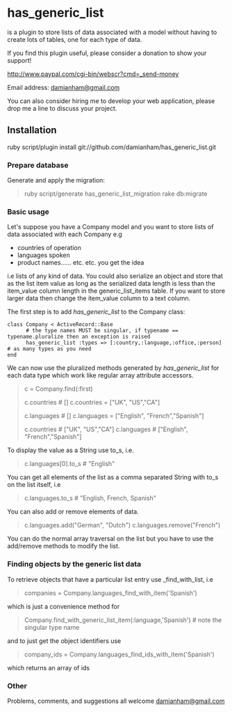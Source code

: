 # has_generic_list

 is a plugin to store lists of data associated with a model without having to create lots of tables, 
one for each type of data.

If you find this plugin useful, please consider a donation to show your support!

  http://www.paypal.com/cgi-bin/webscr?cmd=_send-money
  
  Email address: damianham@gmail.com

You can also consider hiring me to develop your web application, please drop me a line to discuss your project.

## Installation

  ruby script/plugin install git://github.com/damianham/has_generic_list.git

### Prepare database

Generate and apply the migration:

>  	ruby script/generate has_generic_list_migration
>  	rake db:migrate

### Basic usage

Let's suppose you have a Company model and you want to store lists of data associated
with each Company e.g

- countries of operation
- languages spoken
- product names...... etc. etc.  you get the idea

i.e lists of any kind of data.  You could also serialize an object and store that as the list item value as long as
the serialized data length is less than the item_value column length in the generic_list_items table.  If you want to store
larger data then change the item_value column to a text column.

The first step is to add _has_generic_list_ to the Company class:

  	class Company < ActiveRecord::Base
    	  # the type names MUST be singular, if typename == typename.pluralize then an exception is raised
    	  has_generic_list :types => [:country,:language,:office,:person] # as many types as you need
  	end
  
We can now use the pluralized methods generated by _has_generic_list_ for each data type which work like regular array attribute accessors.


>  	c = Company.find(:first)
>
>  	c.countries # []
>  	c.countries = ["UK", "US","CA"]
>
>  	c.languages # []
>  	c.languages = ["English", "French","Spanish"]
>
>  	c.countries # ["UK", "US","CA"]
>  	c.languages # ["English", "French","Spanish"]
  
To display the value as a String use to_s, i.e. 

> 	c.languages[0].to_s # "English"

You can get all elements of the list as a comma separated String with to_s on the list itself, i.e

>	c.languages.to_s # "English, French, Spanish"

You can also add or remove elements of data.

>  	c.languages.add("German", "Dutch")
>  	c.languages.remove("French")
  
You can do the normal array traversal on the list but you have to use the add/remove methods to modify the list.

### Finding objects by the generic list data

To retrieve objects that have a particular list entry use <datatype>_find_with_list, i.e

>  	companies = Company.languages_find_with_item('Spanish')

which is just a convenience method for

>  	Company.find_with_generic_list_item(:language,'Spanish')  # note the singular type name

and to just get the object identifiers use

>  	company_ids = Company.languages_find_ids_with_item('Spanish')

which returns an array of ids
 
### Other

Problems, comments, and suggestions all welcome damianham@gmail.com

